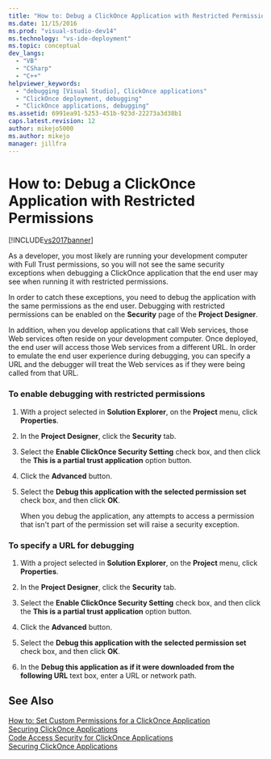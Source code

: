 ```yaml
---
title: "How to: Debug a ClickOnce Application with Restricted Permissions | Microsoft Docs"
ms.date: 11/15/2016
ms.prod: "visual-studio-dev14"
ms.technology: "vs-ide-deployment"
ms.topic: conceptual
dev_langs: 
  - "VB"
  - "CSharp"
  - "C++"
helpviewer_keywords: 
  - "debugging [Visual Studio], ClickOnce applications"
  - "ClickOnce deployment, debugging"
  - "ClickOnce applications, debugging"
ms.assetid: 6991ea91-5253-451b-923d-22273a3d38b1
caps.latest.revision: 12
author: mikejo5000
ms.author: mikejo
manager: jillfra
---
```

# How to: Debug a ClickOnce Application with Restricted Permissions
[!INCLUDE[vs2017banner](../includes/vs2017banner.md)]

As a developer, you most likely are running your development computer with Full Trust permissions, so you will not see the same security exceptions when debugging a ClickOnce application that the end user may see when running it with restricted permissions.  
  
 In order to catch these exceptions, you need to debug the application with the same permissions as the end user. Debugging with restricted permissions can be enabled on the **Security** page of the **Project Designer**.  
  
 In addition, when you develop applications that call Web services, those Web services often reside on your development computer. Once deployed, the end user will access those Web services from a different URL. In order to emulate the end user experience during debugging, you can specify a URL and the debugger will treat the Web services as if they were being called from that URL.  
  
### To enable debugging with restricted permissions  
  
1. With a project selected in **Solution Explorer**, on the **Project** menu, click **Properties**.  
  
2. In the **Project Designer**, click the **Security** tab.  
  
3. Select the **Enable ClickOnce Security Setting** check box, and then click the **This is a partial trust application** option button.  
  
4. Click the **Advanced** button.  
  
5. Select the **Debug this application with the selected permission set** check box, and then click **OK**.  
  
     When you debug the application, any attempts to access a permission that isn't part of the permission set will raise a security exception.  
  
### To specify a URL for debugging  
  
1. With a project selected in **Solution Explorer**, on the **Project** menu, click **Properties**.  
  
2. In the **Project Designer**, click the **Security** tab.  
  
3. Select the **Enable ClickOnce Security Setting** check box, and then click the **This is a partial trust application** option button.  
  
4. Click the **Advanced** button.  
  
5. Select the **Debug this application with the selected permission set** check box, and then click **OK**.  
  
6. In the **Debug this application as if it were downloaded from the following URL** text box, enter a URL or network path.  
  
## See Also  
 [How to: Set Custom Permissions for a ClickOnce Application](../deployment/how-to-set-custom-permissions-for-a-clickonce-application.md)   
 [Securing ClickOnce Applications](../deployment/securing-clickonce-applications.md)   
 [Code Access Security for ClickOnce Applications](../deployment/code-access-security-for-clickonce-applications.md)   
 [Securing ClickOnce Applications](../deployment/securing-clickonce-applications.md)
